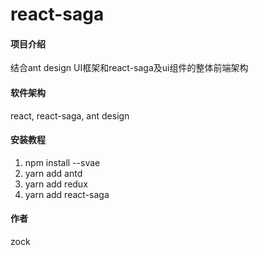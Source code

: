 # react-saga

#### 项目介绍
结合ant design UI框架和react-saga及ui组件的整体前端架构

#### 软件架构
react, react-saga, ant design


#### 安装教程

1. npm install --svae
2. yarn add antd
3. yarn add redux
4. yarn add react-saga


#### 作者

zock

